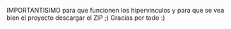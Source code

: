 IMPORTANTISIMO para que funcionen los hipervinculos y para que se vea bien el proyecto descargar el ZIP ;)
Gracias por todo :)
